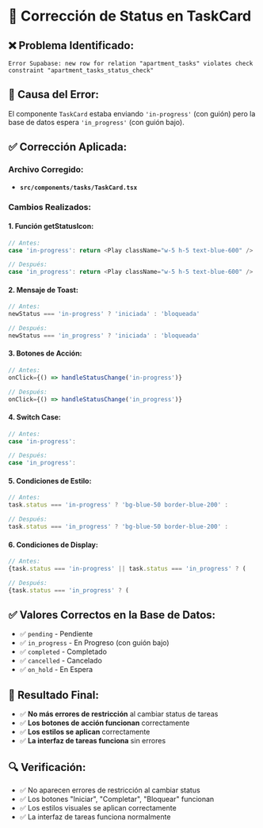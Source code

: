 # 🔧 Corrección de Status en TaskCard

## ❌ **Problema Identificado:**
```
Error Supabase: new row for relation "apartment_tasks" violates check constraint "apartment_tasks_status_check"
```

## 🎯 **Causa del Error:**
El componente `TaskCard` estaba enviando `'in-progress'` (con guión) pero la base de datos espera `'in_progress'` (con guión bajo).

## ✅ **Corrección Aplicada:**

### **Archivo Corregido:**
- **`src/components/tasks/TaskCard.tsx`**

### **Cambios Realizados:**

#### **1. Función getStatusIcon:**
```typescript
// Antes:
case 'in-progress': return <Play className="w-5 h-5 text-blue-600" />

// Después:
case 'in_progress': return <Play className="w-5 h-5 text-blue-600" />
```

#### **2. Mensaje de Toast:**
```typescript
// Antes:
newStatus === 'in-progress' ? 'iniciada' : 'bloqueada'

// Después:
newStatus === 'in_progress' ? 'iniciada' : 'bloqueada'
```

#### **3. Botones de Acción:**
```typescript
// Antes:
onClick={() => handleStatusChange('in-progress')}

// Después:
onClick={() => handleStatusChange('in_progress')}
```

#### **4. Switch Case:**
```typescript
// Antes:
case 'in-progress':

// Después:
case 'in_progress':
```

#### **5. Condiciones de Estilo:**
```typescript
// Antes:
task.status === 'in-progress' ? 'bg-blue-50 border-blue-200' :

// Después:
task.status === 'in_progress' ? 'bg-blue-50 border-blue-200' :
```

#### **6. Condiciones de Display:**
```typescript
// Antes:
{task.status === 'in-progress' || task.status === 'in_progress' ? (

// Después:
{task.status === 'in_progress' ? (
```

## ✅ **Valores Correctos en la Base de Datos:**

- ✅ `pending` - Pendiente
- ✅ `in_progress` - En Progreso (con guión bajo)
- ✅ `completed` - Completado
- ✅ `cancelled` - Cancelado
- ✅ `on_hold` - En Espera

## 🎯 **Resultado Final:**

- ✅ **No más errores de restricción** al cambiar status de tareas
- ✅ **Los botones de acción funcionan** correctamente
- ✅ **Los estilos se aplican** correctamente
- ✅ **La interfaz de tareas funciona** sin errores

## 🔍 **Verificación:**
- ✅ No aparecen errores de restricción al cambiar status
- ✅ Los botones "Iniciar", "Completar", "Bloquear" funcionan
- ✅ Los estilos visuales se aplican correctamente
- ✅ La interfaz de tareas funciona normalmente










